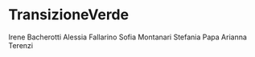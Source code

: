 # TransizioneVerde

Irene Bacherotti
Alessia Fallarino
Sofia Montanari
Stefania Papa
Arianna Terenzi
